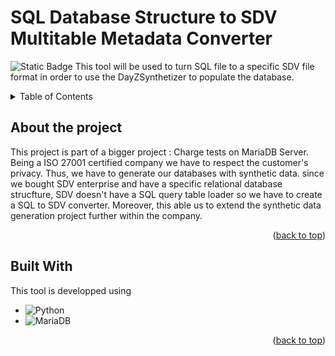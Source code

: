# SQL Database Structure to SDV Multitable Metadata Converter 
![Static Badge](https://img.shields.io/badge/Python-version-yellow?style=flat&logo=Python&logoColor=yellow)
This tool will be used to turn SQL file to a specific SDV file format in order to use the DayZSynthetizer to populate the database. 

<!-- TABLE OF CONTENTS -->
<details>
  <summary>Table of Contents</summary>
  <ol>
    <li>
      <a href="#about-the-project">About The Project</a>
    </li>
    <li>
      <a href="#built-with">Built With</a>
    </li>
  </ol>
</details>

<!-- ABOUT THE PROJECT -->
## About the project
This project is part of a bigger project : Charge tests on MariaDB Server. Being a ISO 27001 certified company we have to respect the customer's privacy. Thus, we have to generate our databases with synthetic data. since we bought SDV enterprise and have a specific relational database strucfture, SDV doesn't have a SQL query table loader so we have to create a SQL to SDV converter. Moreover, this able us to extend the synthetic data generation project further within the company.

<p align="right">(<a href="#readme-top">back to top</a>)</p>

## Built With
This tool is developped using
* ![Python](https://img.shields.io/badge/python-3670A0?style=for-the-badge&logo=python&logoColor=ffdd54)
* ![MariaDB](https://img.shields.io/badge/MariaDB-003545?style=for-the-badge&logo=mariadb&logoColor=white)

<p align="right">(<a href="#readme-top">back to top</a>)</p>


